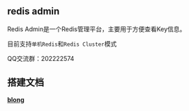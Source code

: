 ## redis admin
Redis Admin是一个Redis管理平台，主要用于方便查看Key信息。

目前支持`单机Redis`和`Redis Cluster`模式

QQ交流群：202222574

## 搭建文档
**[blong](https://www.centoscn.vip/1445.html)**





